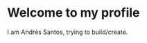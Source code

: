 # Welcome to my profile
I am Andrés Santos, trying to build/create.
<!---
santosvsdata/santosvsdata is a ✨ special ✨ repository because its `README.md` (this file) appears on your GitHub profile.
You can click the Preview link to take a look at your changes.
--->
